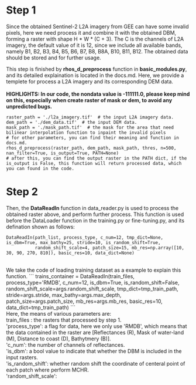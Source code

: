 # Step 1 <br>
Since the obtained Sentinel-2 L2A imagery from GEE can have some invalid pixels, here we need process it and combine it with the obtained DBM, forming a raster with shape H * W * (C + 3). The C is the channels of L2A imagery, the default value of it is 12, since we include all available bands, namely B1, B2, B3, B4, B5, B6, B7, B8, B8A, B10, B11, B12. The obtained data should be stored and for further usage. 

This step is finished by **rhos_d_preprocess** function in **basic_modules.py**, and its detailed explaination is located in the docs.md. Here, we provide a templete for process a L2A imagery and its corresponding DEM data. <br><br>
**HIGHLIGHTS: In our code, the nondata value is -111111.0, please keep mind on this, especially when create raster of mask or dem, to avoid any unpredicted bugs.**

```
raster_path = './l2a_imagery.tif'  # the input L2A imagery data.
dem_path = './dem_data.tif'  # the input DEM data.
mask_path = './mask_path.tif'  # the mask for the area that need bilinear interpolation function to inpaint the invalid pixels
# for other parameters, you can find their meaning and function in docs.md. 
rhos_d_preprocess(raster_path, dem_path, mask_path, thres, n=500, nan_filter=True, is_output=True, PATH=None)
# after this, you can find the output raster in the PATH dict, if the is_output is False, this function will return processed data, which you can found in the code. 
```

# Step 2 <br>
Then, the **DataReadIn** function in data_reader.py is used to process the obtained raster above, and perform further process. This function is used before the DataLoader function in the training.py or fine-tuning.py, and its defination shown as follows:
```
DataReadIn(path_list, process_type, c_num=12, tmp_dict=None, is_dbm=True, max_bathy=25, stride=10, is_random_shift=True,
           random_shift_scale=4, patch_size=15, mb_res=np.array([10, 30, 90, 270, 810]), basic_res=10, data_dict=None) 
```
<br>
We take the code of loading training dataset as a example to explain this function.
```
trains_container = DataReadIn(train_files, process_type='RMDB', c_num=12, is_dbm=True, is_random_shift=False,            
                              random_shift_scale=args.random_shift_scale, tmp_dict=tmp_train_path, stride=args.stride,                                        max_bathy=args.max_depth, patch_size=args.patch_size, mb_res=args.mb_res, basic_res=10, 
                              data_dict=tmp_train_path)
```
<br>
Here, the means of various parameters are: <br>
train_files : the rasters that processed by step 1. <br> 
'process_type': a flag for data, here we only use 'RMDB', which means that the data contained in the raster are [Reflectances (R), Mask of water-land (M), Distance to coast (D), Bathytmery (B)]. <br>
'c_num': the number of channels of reflectances. <br>
'is_dbm': a bool value to indicate that whether the DBM is included in the input rasters. <br>
'is_random_shift': whether random shift the coordinate of centeral point of each patch where perform MCHR.<br>
'random_shift_scale': 
